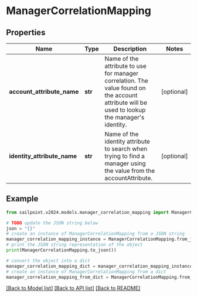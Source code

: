 # ManagerCorrelationMapping


## Properties

Name | Type | Description | Notes
------------ | ------------- | ------------- | -------------
**account_attribute_name** | **str** | Name of the attribute to use for manager correlation. The value found on the account attribute will be used to lookup the manager&#39;s identity. | [optional] 
**identity_attribute_name** | **str** | Name of the identity attribute to search when trying to find a manager using the value from the accountAttribute. | [optional] 

## Example

```python
from sailpoint.v2024.models.manager_correlation_mapping import ManagerCorrelationMapping

# TODO update the JSON string below
json = "{}"
# create an instance of ManagerCorrelationMapping from a JSON string
manager_correlation_mapping_instance = ManagerCorrelationMapping.from_json(json)
# print the JSON string representation of the object
print(ManagerCorrelationMapping.to_json())

# convert the object into a dict
manager_correlation_mapping_dict = manager_correlation_mapping_instance.to_dict()
# create an instance of ManagerCorrelationMapping from a dict
manager_correlation_mapping_from_dict = ManagerCorrelationMapping.from_dict(manager_correlation_mapping_dict)
```
[[Back to Model list]](../README.md#documentation-for-models) [[Back to API list]](../README.md#documentation-for-api-endpoints) [[Back to README]](../README.md)


